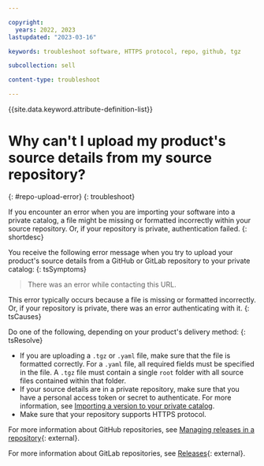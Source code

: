 ```yaml
---

copyright:
  years: 2022, 2023
lastupdated: "2023-03-16"

keywords: troubleshoot software, HTTPS protocol, repo, github, tgz

subcollection: sell

content-type: troubleshoot

---
```


{{site.data.keyword.attribute-definition-list}}

# Why can't I upload my product's source details from my source repository?
{: #repo-upload-error}
{: troubleshoot}

If you encounter an error when you are importing your software into a private catalog, a file might be missing or formatted incorrectly within your source repository. Or, if your repository is private, authentication failed.
{: shortdesc}

You receive the following error message when you try to upload your product's source details from a GitHub or GitLab repository to your private catalog:
{: tsSymptoms}

> There was an error while contacting this URL.

This error typically occurs because a file is missing or formatted incorrectly. Or, if your repository is private, there was an error authenticating with it.
{: tsCauses}

Do one of the following, depending on your product's delivery method:
{: tsResolve}

- If you are uploading a `.tgz` or `.yaml` file, make sure that the file is formatted correctly. For a `.yaml` file, all required fields must be specified in the file. A `.tgz` file must contain a single `root` folder with all source files contained within that folder.
- If your source details are in a private repository, make sure that you have a personal access token or secret to authenticate. For more information, see [Importing a version to your private catalog](/docs/sell?topic=sell-sw-validate&interface=ui#sw-validate-add).
- Make sure that your repository supports HTTPS protocol.

For more information about GitHub repositories, see [Managing releases in a repository](https://docs.github.com/en/free-pro-team@latest/github/administering-a-repository/managing-releases-in-a-repository){: external}.

For more information about GitLab repositories, see [Releases](https://docs.gitlab.com/ee/user/project/releases/#:~:text=In%20GitLab%2C%20a%20release%20enables,point%20in%20the%20source%20code.){: external}.
